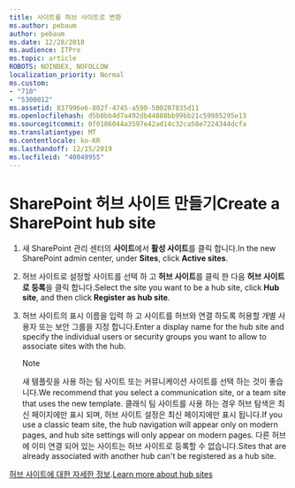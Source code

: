 ```yaml
---
title: 사이트를 허브 사이트로 변환
ms.author: pebaum
author: pebaum
ms.date: 12/28/2018
ms.audience: ITPro
ms.topic: article
ROBOTS: NOINDEX, NOFOLLOW
localization_priority: Normal
ms.custom:
- "710"
- "5300012"
ms.assetid: 837996e6-802f-4745-a590-500207835d11
ms.openlocfilehash: d5b8bb4d7a492db44888bb99bb21c59985295e13
ms.sourcegitcommit: 0f0186044a3597e42ad14c32ca58e7224344dcfa
ms.translationtype: MT
ms.contentlocale: ko-KR
ms.lasthandoff: 12/15/2019
ms.locfileid: "40049955"
---
```

# <a name="create-a-sharepoint-hub-site"></a><span data-ttu-id="44e61-102">SharePoint 허브 사이트 만들기</span><span class="sxs-lookup"><span data-stu-id="44e61-102">Create a SharePoint hub site</span></span>

1. <span data-ttu-id="44e61-103">새 SharePoint 관리 센터의 **사이트**에서 **활성 사이트**를 클릭 합니다.</span><span class="sxs-lookup"><span data-stu-id="44e61-103">In the new SharePoint admin center, under **Sites**, click **Active sites**.</span></span>

2. <span data-ttu-id="44e61-104">허브 사이트로 설정할 사이트를 선택 하 고 **허브 사이트**를 클릭 한 다음 **허브 사이트로 등록**을 클릭 합니다.</span><span class="sxs-lookup"><span data-stu-id="44e61-104">Select the site you want to be a hub site, click **Hub site**, and then click **Register as hub site**.</span></span>

3. <span data-ttu-id="44e61-105">허브 사이트의 표시 이름을 입력 하 고 사이트를 허브와 연결 하도록 허용할 개별 사용자 또는 보안 그룹을 지정 합니다.</span><span class="sxs-lookup"><span data-stu-id="44e61-105">Enter a display name for the hub site and specify the individual users or security groups you want to allow to associate sites with the hub.</span></span>

    > [!NOTE]
    >  <span data-ttu-id="44e61-106">새 템플릿을 사용 하는 팀 사이트 또는 커뮤니케이션 사이트를 선택 하는 것이 좋습니다.</span><span class="sxs-lookup"><span data-stu-id="44e61-106">We recommend that you select a communication site, or a team site that uses the new template.</span></span> <span data-ttu-id="44e61-107">클래식 팀 사이트를 사용 하는 경우 허브 탐색은 최신 페이지에만 표시 되며, 허브 사이트 설정은 최신 페이지에만 표시 됩니다.</span><span class="sxs-lookup"><span data-stu-id="44e61-107">If you use a classic team site, the hub navigation will appear only on modern pages, and hub site settings will only appear on modern pages.</span></span> <span data-ttu-id="44e61-108">다른 허브에 이미 연결 되어 있는 사이트는 허브 사이트로 등록할 수 없습니다.</span><span class="sxs-lookup"><span data-stu-id="44e61-108">Sites that are already associated with another hub can't be registered as a hub site.</span></span>
  
<span data-ttu-id="44e61-109">[허브 사이트에 대한 자세한 정보](https://go.microsoft.com/fwlink/?linkid=869149).</span><span class="sxs-lookup"><span data-stu-id="44e61-109">[Learn more about hub sites](https://go.microsoft.com/fwlink/?linkid=869149)</span></span>
  